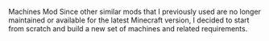 Machines Mod
Since other similar mods that I previously used are no longer maintained or available for the
latest Minecraft version, I decided to start from scratch and build a new set of machines and
related requirements.
